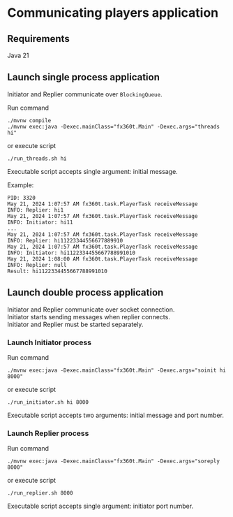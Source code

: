 # Communicating players application

## Requirements

Java 21

## Launch single process application

Initiator and Replier communicate over `BlockingQueue`.

Run command
```
./mvnw compile
./mvnw exec:java -Dexec.mainClass="fx360t.Main" -Dexec.args="threads hi"
```
or execute script
```
./run_threads.sh hi
```
Executable script accepts single argument: initial message.

Example:

```
PID: 3320
May 21, 2024 1:07:57 AM fx360t.task.PlayerTask receiveMessage
INFO: Replier: hi1
May 21, 2024 1:07:57 AM fx360t.task.PlayerTask receiveMessage
INFO: Initiator: hi11
...
May 21, 2024 1:07:57 AM fx360t.task.PlayerTask receiveMessage
INFO: Replier: hi11223344556677889910
May 21, 2024 1:07:57 AM fx360t.task.PlayerTask receiveMessage
INFO: Initiator: hi1122334455667788991010
May 21, 2024 1:08:00 AM fx360t.task.PlayerTask receiveMessage
INFO: Replier: null
Result: hi1122334455667788991010
```

## Launch double process application

Initiator and Replier communicate over socket connection.  
Initiator starts sending messages when replier connects.  
Initiator and Replier must be started separately.

### Launch Initiator process

Run command
```
./mvnw exec:java -Dexec.mainClass="fx360t.Main" -Dexec.args="soinit hi 8000"
```
or execute script
```
./run_initiator.sh hi 8000
```
Executable script accepts two arguments: initial message and port number.

### Launch Replier process

Run command
```
./mvnw exec:java -Dexec.mainClass="fx360t.Main" -Dexec.args="soreply 8000"
```
or execute script
```
./run_replier.sh 8000
```
Executable script accepts single argument: initiator port number.
